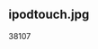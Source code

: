 <article><h2>ipodtouch.jpg</h2><time><span class="day">3</span><span class="month">8</span><span class="year">107</span></time></article>